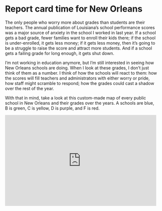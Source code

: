 # Report card time for New Orleans

The only people who worry more about grades than students are their teachers. The annual publication of Louisiana’s school performance scores was a major source of anxiety in the school I worked in last year. If a school gets a bad grade, fewer families want to enroll their kids there; if the school is under-enrolled, it gets less money; if it gets less money, then it’s going to be a struggle to raise the score and attract more students. And if a school gets a failing grade for long enough, it gets shut down.

I’m not working in education anymore, but I’m still interested in seeing how New Orleans schools are doing. When I look at these grades, I don’t just think of them as a number. I think of how the schools will react to them: how the scores will fill teachers and administrators with either worry or pride, how staff might scramble to respond; how the grades could cast a shadow over the rest of the year.

With that in mind, take a look at this custom-made map of every public school in New Orleans and their grades over the years. A schools are blue, B is green, C is yellow, D is purple, and F is red. 

<iframe width="500" height="300" scrolling="no" frameborder="no" src="https://fusiontables.google.com/embedviz?q=select+col7+from+1bX1arEObPZLqwqj59wueC8u6yhlEmP5Jd8O6Vh5C&amp;viz=MAP&amp;h=false&amp;lat=29.960915013505627&amp;lng=-90.03812780507815&amp;t=1&amp;z=12&amp;l=col7&amp;y=2&amp;tmplt=3&amp;hml=TWO_COL_LAT_LNG" align="middle"></iframe>
